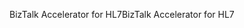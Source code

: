 <span data-ttu-id="2e450-101">BizTalk Accelerator for HL7</span><span class="sxs-lookup"><span data-stu-id="2e450-101">BizTalk Accelerator for HL7</span></span>